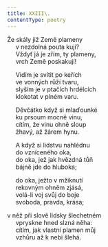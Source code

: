 ```yaml
---
title: XXIII\.
contentType: poetry
---
```


<section>

Že skály již Země plameny  
     v nezdolná pouta kují?  
     Vždyť já je zřím, ty plameny,  
     vrch Země poskakují!

</section>

<section>

     Vidím je svítit po keřích  
     ve vonných růží tvaru,  
     slyším je v ptačích hrdélcích  
     klokotat v plném varu.

</section>

<section>

     Děvčátko když si mlaďounké  
     ku prsoum mocně vinu,  
     cítím, že vinu ohně sloup  
     žhavý, až žárem hynu.

</section>

<section>

     A když si lidstvu nahlédnu  
     do vzníceného oka,  
     do oka, jež jak hvězdná tůň  
     bájně jde do hluboka;

</section>

<section>

     do oka, ježto v mžiknutí  
     rekovným ohněm zjásá,  
     volá-li voj svůj do boje  
     svoboda, pravda, krása;

</section>

<section>

v něž při slově lidsky šlechetném  
     vpryskne hned slzná něha:  
     cítím, jak vlastní plamen můj  
     vzhůru až k nebi šlehá.

</section>
